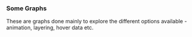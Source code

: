 ### Some Graphs

These are graphs done mainly to explore the different options available - animation, layering, hover data etc.
